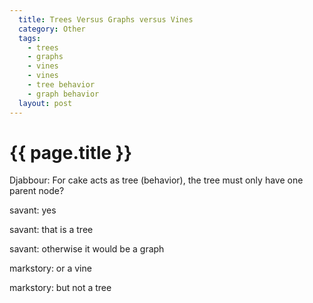 ```yaml
---
  title: Trees Versus Graphs versus Vines
  category: Other
  tags:
    - trees
    - graphs
    - vines
    - vines
    - tree behavior
    - graph behavior
  layout: post
---
```


# {{ page.title }}

Djabbour: For cake acts as tree (behavior), the tree must only have one parent node?

savant: yes

savant: that is a tree

savant: otherwise it would be a graph

markstory: or a vine

markstory: but not a tree
